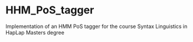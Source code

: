# HHM_PoS_tagger
Implementation of an HMM PoS tagger for the course Syntax Linguistics in HapLap Masters degree

